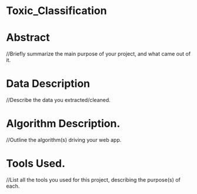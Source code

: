 # Toxic_Classification


# Abstract 
//Briefly summarize the main purpose of your project, and what came out of it.

# Data Description 
//Describe the data you extracted/cleaned.

# Algorithm Description. 
//Outline the algorithm(s) driving your web app.

# Tools Used. 
//List all the tools you used for this project, describing the purpose(s) of each.
